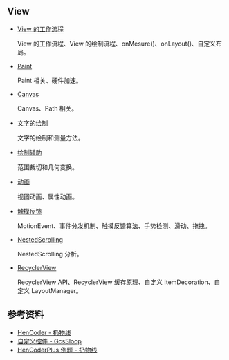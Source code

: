 

## View

- [View 的工作流程](./View%20的工作流程.md)

  View 的工作流程、View 的绘制流程、onMesure()、onLayout()、自定义布局。

- [Paint](./Paint.md)

  Paint 相关、硬件加速。

- [Canvas](./Canvas.md)

  Canvas、Path 相关。

- [文字的绘制](./文字的绘制.md)

  文字的绘制和测量方法。

- [绘制辅助](./范围裁切和几何变换.md)

  范围裁切和几何变换。

- [动画](./动画.md)

  视图动画、属性动画。

- [触摸反馈](./触摸反馈.md)

  MotionEvent、事件分发机制、触摸反馈算法、手势检测、滑动、拖拽。

- [NestedScrolling](./NestedScrolling.md)

  NestedScrolling 分析。

- [RecyclerView](./RecyclerView.md)

  RecyclerView API、RecyclerView 缓存原理、自定义 ItemDecoration、自定义 LayoutManager。


## 参考资料

- [HenCoder - 扔物线](https://hencoder.com/)
- [自定义控件 - GcsSloop](http://www.gcssloop.com/category/customvie/)
- [HenCoderPlus 例题 - 扔物线](https://github.com/rengwuxian/HenCoderPlus/)
